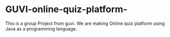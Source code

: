 # GUVI-online-quiz-platform-
This is a group Project from guvi. We are making Online quiz platform using Java as a programming language.
